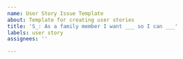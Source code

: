 ```yaml
---
name: User Story Issue Template
about: Template for creating user stories
title: 'S_: As a family member I want ___ so I can ___'
labels: user story
assignees: ''

---
```



